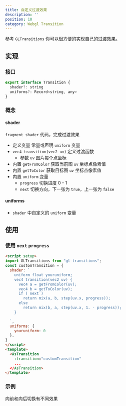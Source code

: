 ```yaml
---
title: 自定义过渡效果
description: ''
position: 10
category: Webgl Transition
---
```


参考 `GLTransitions` 你可以很方便的实现自己的过渡效果。


## 实现
### 接口

```js
export interface Transition {
  shader?: string
  uniforms?: Record<string, any>
}
```
### 概念
#### shader
`fragment shader` 代码，完成过渡效果
- 定义变量 常量或声明 `uniform` 变量
- `vec4 transition(vec2 uv)` 定义过渡函数
  - 参数 `uv` 图片每个点坐标
- 内置 `getFromColor` 获取当前图 `uv` 坐标点像素值
- 内置 `getToColor` 获取目标图 `uv` 坐标点像素值
- 内置 `uniform` 变量
  - `progress` 切换进度 0 - 1
  - `next` 切换方向，下一张为 `true`，上一张为 `false`

#### uniforms
- `shader` 中自定义的 `uniform` 变量




## 使用
### 使用 `next` `progress`
```html
<script setup>
import GLTransitions from "gl-transitions";
const customTransition = {
  shader: `
    uniform float youruniform;
    vec4 transition(vec2 uv) {
      vec4 a = getFromColor(uv);
      vec4 b = getToColor(uv);
      if ( next )
        return mix(a, b, step(uv.x, progress));
      else
        return mix(b, a, step(uv.x, 1. - progress));
    }

  `,
  uniforms: {
    youruniform: 0
  },
}
</script>
<template>
  <AsTransition
    :transition="customTransition"
    ...
  </AsTransition>
</template>
```
### 示例
向前和向后切换有不同效果

<code-sandbox :src="'https://codesandbox.io/embed/image-group-transition-next-og6v88?fontsize=14&hidenavigation=1&theme=dark'"></code-sandbox>
